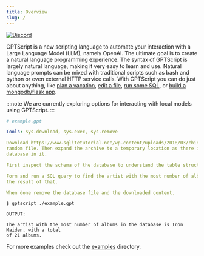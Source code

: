 ```yaml
---
title: Overview
slug: /
---
```


[![Discord](https://img.shields.io/discord/1204558420984864829?label=Discord)](https://discord.gg/9sSf4UyAMC)

GPTScript is a new scripting language to automate your interaction with a Large Language Model (LLM), namely OpenAI. The ultimate goal is to create a natural language programming experience. The syntax of GPTScript is largely natural language, making it very easy to learn and use. Natural language prompts can be mixed with traditional scripts such as bash and python or even external HTTP service calls. With GPTScript you can do just about anything, like [plan a vacation](https://github.com/gptscript-ai/gptscript/blob/main/examples/travel-agent.gpt), [edit a file](https://github.com/gptscript-ai/gptscript/blob/main/examples/add-go-mod-dep.gpt), [run some SQL](https://github.com/gptscript-ai/gptscript/blob/main/examples/sqlite-download.gpt), or [build a mongodb/flask app](https://github.com/gptscript-ai/gptscript/blob/main/examples/hacker-news-headlines.gpt).

:::note
We are currently exploring options for interacting with local models using GPTScript.
:::

```yaml
# example.gpt

Tools: sys.download, sys.exec, sys.remove

Download https://www.sqlitetutorial.net/wp-content/uploads/2018/03/chinook.zip to a
random file. Then expand the archive to a temporary location as there is a sqlite
database in it.

First inspect the schema of the database to understand the table structure.

Form and run a SQL query to find the artist with the most number of albums and output
the result of that.

When done remove the database file and the downloaded content.
```
```shell
$ gptscript ./example.gpt
```
```
OUTPUT:

The artist with the most number of albums in the database is Iron Maiden, with a total
of 21 albums.
```

For more examples check out the [examples](https://github.com/gptscript-ai/gptscript/blob/main/examples) directory.
